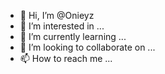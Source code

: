 - 👋 Hi, I’m @Onieyz
- 👀 I’m interested in ...
- 🌱 I’m currently learning ...
- 💞️ I’m looking to collaborate on ...
- 📫 How to reach me ...

<!---
Onieyz/Onieyz is a ✨ special ✨ repository because its `README.md` (this file) appears on your GitHub profile.
You can click the Preview link to take a look at your changes.
--->
